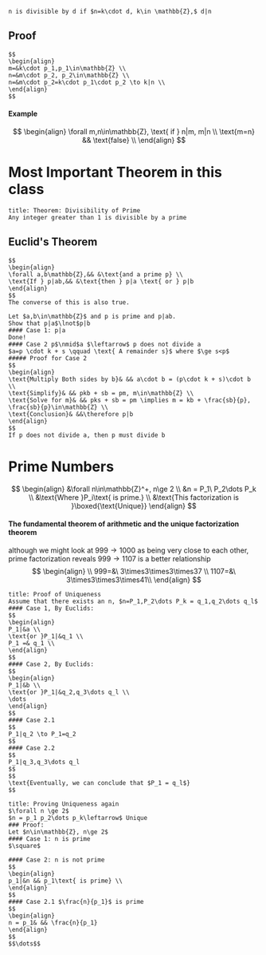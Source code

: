 ```ad-def
n is divisible by d if $n=k\cdot d, k\in \mathbb{Z},$ d|n
```
## Proof
```ad-theory
$$
\begin{align}
m=&k\cdot p_1,p_1\in\mathbb{Z} \\
n=&m\cdot p_2, p_2\in\mathbb{Z} \\
n=&m\cdot p_2=k\cdot p_1\cdot p_2 \to k|n \\
\end{align}
$$
```

#### Example
$$
\begin{align}
\forall m,n\in\mathbb{Z}, \text{ if } n|m, m|n \\
\text{m=n} && \text{false} \\
\end{align}
$$
# Most Important Theorem in this class
```ad-theory
title: Theorem: Divisibility of Prime
Any integer greater than 1 is divisible by a prime
```

## Euclid's Theorem
```ad-theory
$$
\begin{align}
\forall a,b\mathbb{Z},&& &\text{and a prime p} \\
\text{If } p|ab,&& &\text{then } p|a \text{ or } p|b
\end{align}
$$
The converse of this is also true.
```
```ad-example
Let $a,b\in\mathbb{Z}$ and p is prime and p|ab.
Show that p|a$\lnot$p|b
#### Case 1: p|a
Done!
#### Case 2 p$\nmid$a $\leftarrow$ p does not divide a 
$a=p \cdot k + s \qquad \text{ A remainder s}$ where $\ge s<p$
##### Proof for Case 2
$$
\begin{align}
\text{Multiply Both sides by b}& && a\cdot b = (p\cdot k + s)\cdot b \\
\text{Simplify}& && pkb + sb = pm, m\in\mathbb{Z} \\
\text{Solve for m}& && pks + sb = pm \implies m = kb + \frac{sb}{p}, \frac{sb}{p}\in\mathbb{Z} \\
\text{Conclusion}& &&\therefore p|b
\end{align}
$$
If p does not divide a, then p must divide b
```
# Prime Numbers
$$
\begin{align}
&\forall n\in\mathbb{Z}^+, n\ge 2 \\
&n = P_1\ P_2\dots P_k \\
&\text{Where }P_i\text{ is prime.} \\
&\text{This factorization is }\boxed{\text{Unique}}
\end{align}
$$
#### The fundamental theorem of arithmetic and the unique factorization theorem
although we might look at $999\to 1000$ as being very close to each other, prime factorization reveals $999\to1107$ is a better relationship
$$
\begin{align} \\
999=&\ 3\times3\times3\times37 \\
1107=&\ 3\times3\times3\times41\\
\end{align}
$$
```ad-theory
title: Proof of Uniqueness
Assume that there exists an n, $n=P_1,P_2\dots P_k = q_1,q_2\dots q_l$
#### Case 1, By Euclids:
$$
\begin{align}
P_1|&a \\
\text{or }P_1|&q_1 \\
P_1 =& q_1 \\
\end{align}
$$
#### Case 2, By Euclids:
$$
\begin{align}
P_1|&b \\
\text{or }P_1|&q_2,q_3\dots q_l \\
\dots
\end{align}
$$
#### Case 2.1
$$
P_1|q_2 \to P_1=q_2
$$
#### Case 2.2
$$
P_1|q_3,q_3\dots q_l
$$
$$
\text{Eventually, we can conclude that $P_1 = q_l$}
$$
```

```ad-def
title: Proving Uniqueness again
$\forall n \ge 2$
$n = p_1 p_2\dots p_k\leftarrow$ Unique
### Proof: 
Let $n\in\mathbb{Z}, n\ge 2$
#### Case 1: n is prime
$\square$

#### Case 2: n is not prime
$$
\begin{align}
p_1|&n && p_1\text{ is prime} \\
\end{align}
$$
#### Case 2.1 $\frac{n}{p_1}$ is prime
$$
\begin{align}
n = p_1& && \frac{n}{p_1}
\end{align}
$$
$$\dots$$
```

